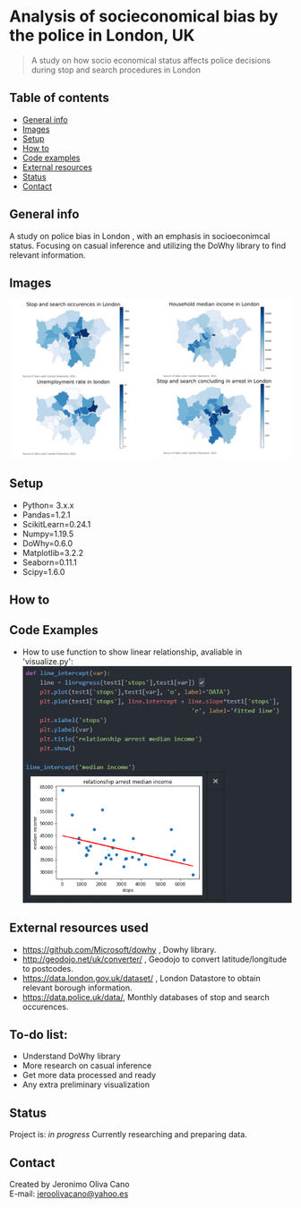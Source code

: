 # Analysis of socieconomical bias by the police in London, UK
> A study on how socio economical status affects police decisions during stop and search procedures in London

## Table of contents
* [General info](#general-info)
* [Images](#images)
* [Setup](#setup)
* [How to](#how-to)
* [Code examples](#code-examples)
* [External resources](#external-resources-used)
* [Status](#status)
* [Contact](#contact)

## General info
A study on police bias in London , with an emphasis in socioeconimcal status. Focusing on casual inference and utilizing the DoWhy library to find relevant information.

## Images
![Examples](./chloropleth/pjimage.jpg)

## Setup
* Python= 3.x.x
* Pandas=1.2.1
* ScikitLearn=0.24.1
* Numpy=1.19.5
* DoWhy=0.6.0
* Matplotlib=3.2.2
* Seaborn=0.11.1
* Scipy=1.6.0

## How to

## Code Examples
* How to use function to show linear relationship, avaliable in 'visualize.py':
![linear](./Examples/linreg_example.PNG)

## External resources used 
* https://github.com/Microsoft/dowhy , Dowhy library.
* http://geodojo.net/uk/converter/ , Geodojo to convert latitude/longitude to postcodes.
* https://data.london.gov.uk/dataset/ , London Datastore to obtain relevant borough information.
* https://data.police.uk/data/,  Monthly databases of stop and search occurences.

## To-do list:
* Understand DoWhy library
* More research on casual inference
* Get more data processed and ready
* Any extra preliminary visualization

## Status
Project is: _in progress_
Currently researching and preparing data.


## Contact
Created by Jeronimo Oliva Cano <br/> E-mail: jeroolivacano@yahoo.es
